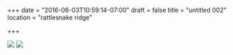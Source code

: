 +++
date = "2016-06-03T10:59:14-07:00"
draft = false
title = "untitled 002"
location = "rattlesnake ridge"

+++

<img src="https://s3-us-west-2.amazonaws.com/ginput/DSCF3559.jpg">
<img src="https://s3-us-west-2.amazonaws.com/ginput/DSCF3547.jpg">

